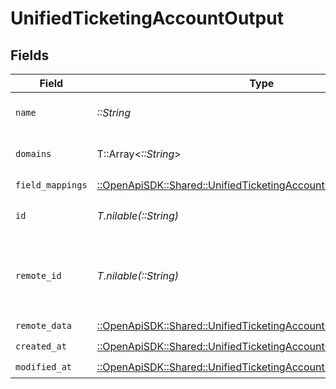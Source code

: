 # UnifiedTicketingAccountOutput


## Fields

| Field                                                                                                                                 | Type                                                                                                                                  | Required                                                                                                                              | Description                                                                                                                           |
| ------------------------------------------------------------------------------------------------------------------------------------- | ------------------------------------------------------------------------------------------------------------------------------------- | ------------------------------------------------------------------------------------------------------------------------------------- | ------------------------------------------------------------------------------------------------------------------------------------- |
| `name`                                                                                                                                | *::String*                                                                                                                            | :heavy_check_mark:                                                                                                                    | The name of the account                                                                                                               |
| `domains`                                                                                                                             | T::Array<*::String*>                                                                                                                  | :heavy_minus_sign:                                                                                                                    | The domains of the account                                                                                                            |
| `field_mappings`                                                                                                                      | [::OpenApiSDK::Shared::UnifiedTicketingAccountOutputFieldMappings](../../models/shared/unifiedticketingaccountoutputfieldmappings.md) | :heavy_check_mark:                                                                                                                    | N/A                                                                                                                                   |
| `id`                                                                                                                                  | *T.nilable(::String)*                                                                                                                 | :heavy_minus_sign:                                                                                                                    | The UUID of the account                                                                                                               |
| `remote_id`                                                                                                                           | *T.nilable(::String)*                                                                                                                 | :heavy_minus_sign:                                                                                                                    | The id of the account in the context of the 3rd Party                                                                                 |
| `remote_data`                                                                                                                         | [::OpenApiSDK::Shared::UnifiedTicketingAccountOutputRemoteData](../../models/shared/unifiedticketingaccountoutputremotedata.md)       | :heavy_check_mark:                                                                                                                    | N/A                                                                                                                                   |
| `created_at`                                                                                                                          | [::OpenApiSDK::Shared::UnifiedTicketingAccountOutputCreatedAt](../../models/shared/unifiedticketingaccountoutputcreatedat.md)         | :heavy_check_mark:                                                                                                                    | N/A                                                                                                                                   |
| `modified_at`                                                                                                                         | [::OpenApiSDK::Shared::UnifiedTicketingAccountOutputModifiedAt](../../models/shared/unifiedticketingaccountoutputmodifiedat.md)       | :heavy_check_mark:                                                                                                                    | N/A                                                                                                                                   |